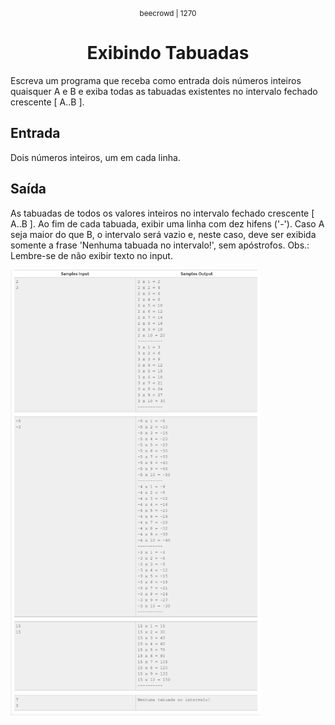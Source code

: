<div align="center"> 
   <small> beecrowd | 1270 </small>
   <h1> Exibindo Tabuadas </h1>
</div>

Escreva um programa que receba como entrada dois números inteiros quaisquer A e B e exiba todas as tabuadas existentes no intervalo fechado crescente [ A..B ].


## Entrada

Dois números inteiros, um em cada linha.

## Saída

As tabuadas de todos os valores inteiros no intervalo fechado crescente [ A..B ]. Ao fim de cada tabuada, exibir uma linha com dez hifens ('-'). Caso A seja maior do que B, o intervalo será vazio e, neste caso, deve ser exibida somente a frase 'Nenhuma tabuada no intervalo!', sem apóstrofos. Obs.: Lembre-se de não exibir texto no input.

<img src="source_readme/teste02.png" min-width="400px" max-width="400px" width="400px" align="center" alt="teste02">




